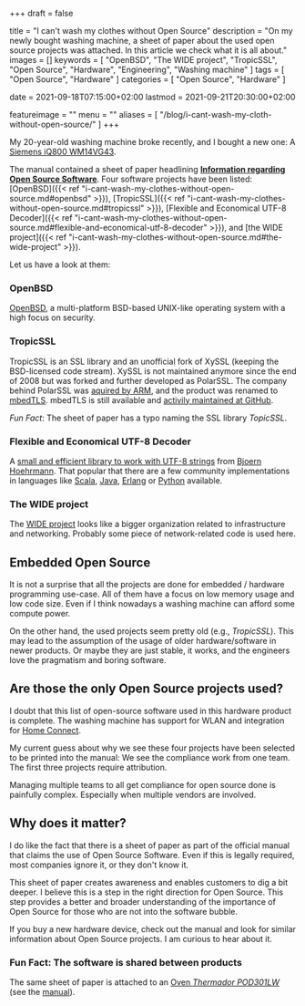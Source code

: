 +++
draft = false

title = "I can't wash my clothes without Open Source"
description = "On my newly bought washing machine, a sheet of paper about the used open source projects was attached. In this article we check what it is all about."
images = []
keywords = [
    "OpenBSD",
    "The WIDE project",
    "TropicSSL",
    "Open Source",
    "Hardware",
    "Engineering",
    "Washing machine"
]
tags = [
    "Open Source",
    "Hardware"
]
categories = [
    "Open Source",
    "Hardware"
]

date = 2021-09-18T07:15:00+02:00
lastmod = 2021-09-21T20:30:00+02:00

featureimage = ""
menu = ""
aliases = [
    "/blog/i-cant-wash-my-cloth-without-open-source/"
]
+++


My 20-year-old washing machine broke recently, and I bought a new one: A [Siemens iQ800 WM14VG43](https://www.siemens-home.bsh-group.com/de/produktliste/waeschepflege/waschmaschinen/frontlader/WM14VG43).

The manual contained a sheet of paper headlining [**Information regarding Open Source Software**](/files/information-regarding-open-source-software.pdf).
Four software projects have been listed: [OpenBSD]({{< ref "i-cant-wash-my-clothes-without-open-source.md#openbsd" >}}), [TropicSSL]({{< ref "i-cant-wash-my-clothes-without-open-source.md#tropicssl" >}}), [Flexible and Economical UTF-8 Decoder]({{< ref "i-cant-wash-my-clothes-without-open-source.md#flexible-and-economical-utf-8-decoder" >}}), and [the WIDE project]({{< ref "i-cant-wash-my-clothes-without-open-source.md#the-wide-project" >}}).

<!--more-->

Let us have a look at them:

### OpenBSD

[OpenBSD](https://www.openbsd.org/), a multi-platform BSD-based UNIX-like operating system with a high focus on security.

### TropicSSL

TropicSSL is an SSL library and an unofficial fork of XySSL (keeping the BSD-licensed code stream).
XySSL is not maintained anymore since the end of 2008 but was forked and further developed as PolarSSL.
The company behind PolarSSL was [aquired by ARM](https://tls.mbed.org/tech-updates/blog/polarssl-part-of-arm), and the product was renamed to [mbedTLS](https://tls.mbed.org/).
mbedTLS is still available and [activily maintained at GitHub](https://github.com/ARMmbed/mbedtls).

_Fun Fact_: The sheet of paper has a typo naming the SSL library *TopicSSL*.

### Flexible and Economical UTF-8 Decoder

A [small and efficient library to work with UTF-8 strings](https://bjoern.hoehrmann.de/utf-8/decoder/dfa/) from [Bjoern Hoehrmann](https://github.com/hoehrmann/).
That popular that there are a few community implementations in languages like [Scala](https://gist.github.com/ssledz/f26e9892d5153436bacc38239770b9a3), [Java](http://www.javased.com/index.php?source_dir=AutobahnAndroid%2FAutobahn%2Fsrc%2Fde%2Ftavendo%2Fautobahn%2FUtf8Validator.java), [Erlang](https://ninenines.eu/articles/erlang-validate-utf8/) or [Python](https://ws4py.readthedocs.io/en/latest/_modules/ws4py/utf8validator/) available.

### The WIDE project

The [WIDE project](https://www.wide.ad.jp/index_e.html) looks like a bigger organization related to infrastructure and networking.
Probably some piece of network-related code is used here.

## Embedded Open Source

It is not a surprise that all the projects are done for embedded / hardware programming use-case.
All of them have a focus on low memory usage and low code size.
Even if I think nowadays a washing machine can afford some compute power.

On the other hand, the used projects seem pretty old (e.g., _TropicSSL_).
This may lead to the assumption of the usage of older hardware/software in newer products.
Or maybe they are just stable, it works, and the engineers love the pragmatism and boring software.

## Are those the only Open Source projects used?

I doubt that this list of open-source software used in this hardware product is complete.
The washing machine has support for WLAN and integration for [Home Connect](https://www.home-connect.com/).

My current guess about why we see these four projects have been selected to be printed into the manual:
We see the compliance work from one team.
The first three projects require attribution.

Managing multiple teams to all get compliance for open source done is painfully complex.
Especially when multiple vendors are involved.

## Why does it matter?

I do like the fact that there is a sheet of paper as part of the official manual that claims the use of Open Source Software.
Even if this is legally required, most companies ignore it, or they don't know it.

This sheet of paper creates awareness and enables customers to dig a bit deeper.
I believe this is a step in the right direction for Open Source.
This step provides a better and broader understanding of the importance of Open Source for those who are not into the software bubble.

If you buy a new hardware device, check out the manual and look for similar information about Open Source projects.
I am curious to hear about it.

### Fun Fact: The software is shared between products

The same sheet of paper is attached to an [Oven _Thermador POD301LW_](https://www.thermador.com/us/products-list/ovens/wall-ovens/POD301LW) (see the [manual](https://www.manualowl.com/m/Thermador/POD301LW/Manual/531080)).